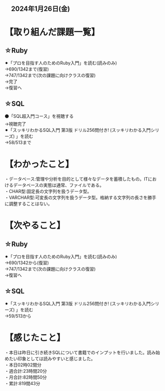## 　2024年1月26日(金)
# 【取り組んだ課題一覧】
## ☆Ruby
⚫︎「プロを目指す人のためのRuby入門」を読む(読みのみ)<br>
→690/1342まで(復習)<br>
→747/1342まで(次の課題に向けクラスの復習)<br>
→完了<br>
→復習へ<br>
## ☆SQL
⚫「SQL超入門コース」を視聴する<br>
→視聴完了<br>
⚫︎「スッキリわかるSQL入門 第3版 ドリル256問付き! (スッキリわかる入門シリーズ) 」を読む<br>
→58/513まで<br>
# 【わかったこと】
・データベース:管理や分析を目的として様々なデータを蓄積したもの。ITにおけるデータベースの実態は通常、ファイルである。<br>
・CHAR型:固定長の文字列を扱うデータ型。<br>
・VARCHAR型:可変長の文字列を扱うデータ型。格納する文字列の長さを勝手に調整することはない。<br>
# 【次やること】
## ☆Ruby
⚫︎「プロを目指す人のためのRuby入門」を読む(読みのみ)<br>
→690/1342から(復習)<br>
→747/1342まで(次の課題に向けクラスの復習)<br>
→復習へ<br>
## ☆SQL
⚫︎「スッキリわかるSQL入門 第3版 ドリル256問付き! (スッキリわかる入門シリーズ) 」を読む<br>
→59/513から<br>
# 【感じたこと】
・本日は昨日に引き続きSQLについて書籍でのインプットを行いました。読み始めたい印象としては読みやすいと感じました。<br>
・本日02時02間分<br>
・週合計:23時間20分<br>
・月合計:82時間50分<br>
・累計:819間43分<br>
